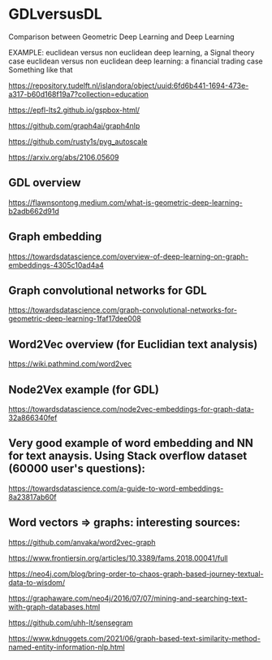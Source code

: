 # GDLversusDL

Comparison between Geometric Deep Learning and Deep Learning 

EXAMPLE: euclidean versus non euclidean deep learning, a Signal theory case
euclidean versus non euclidean deep learning: a financial trading case
Something like that


https://repository.tudelft.nl/islandora/object/uuid:6fd6b441-1694-473e-a317-b60d168f19a7?collection=education

https://epfl-lts2.github.io/gspbox-html/


https://github.com/graph4ai/graph4nlp


https://github.com/rusty1s/pyg_autoscale

https://arxiv.org/abs/2106.05609

## GDL overview 
https://flawnsontong.medium.com/what-is-geometric-deep-learning-b2adb662d91d

## Graph embedding
https://towardsdatascience.com/overview-of-deep-learning-on-graph-embeddings-4305c10ad4a4

## Graph convolutional networks for GDL
https://towardsdatascience.com/graph-convolutional-networks-for-geometric-deep-learning-1faf17dee008

## Word2Vec overview (for Euclidian text analysis)
https://wiki.pathmind.com/word2vec

## Node2Vex example (for GDL)
https://towardsdatascience.com/node2vec-embeddings-for-graph-data-32a866340fef

## Very good example of word embedding and NN for text anaysis. Using Stack overflow dataset (60000 user's questions): 
https://towardsdatascience.com/a-guide-to-word-embeddings-8a23817ab60f

## Word vectors => graphs: interesting sources:
https://github.com/anvaka/word2vec-graph

https://www.frontiersin.org/articles/10.3389/fams.2018.00041/full

https://neo4j.com/blog/bring-order-to-chaos-graph-based-journey-textual-data-to-wisdom/

https://graphaware.com/neo4j/2016/07/07/mining-and-searching-text-with-graph-databases.html

https://github.com/uhh-lt/sensegram

https://www.kdnuggets.com/2021/06/graph-based-text-similarity-method-named-entity-information-nlp.html


